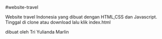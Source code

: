 #website-travel

Website travel Indonesia yang dibuat dengan HTML,CSS dan Javascript.
Tinggal di clone atau download lalu klik index.html

dibuat oleh Tri Yulianda Marlin